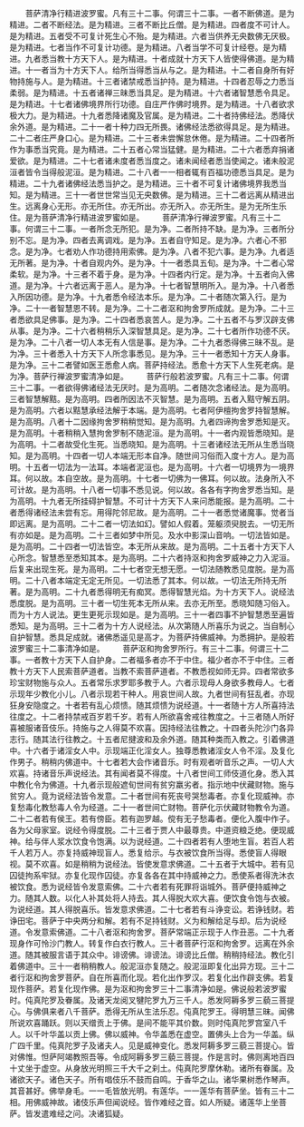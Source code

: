 <!-- { "loadSidebar": true } -->
　　菩萨清净行精进波罗蜜。凡有三十二事。何谓三十二事。一者不断佛道。是为精进。二者不断经法。是为精进。三者不断比丘僧。是为精进。四者度不可计人。是为精进。五者受不可复计死生心不殆。是为精进。六者当供养无央数佛无厌极。是为精进。七者当作不可复计功德。是为精进。八者当学不可复计经卷。是为精进。九者悉当教十方天下人。是为精进。十者成就十方天下人皆使得佛道。是为精进。十一者当为十方天下人。给所当得悉当从与之。是为精进。十二者自身所有好物持施与人。是为精进。十三者诸禁戒悉当护持。是为精进。十四者忍辱之力悉当柔弱。是为精进。十五者诸禅三昧悉当具足。是为精进。十六者诸智慧悉令具足。是为精进。十七者诸佛境界所行功德。自庄严作佛时境界。是为精进。十八者欲求极大力。是为精进。十九者悉降诸魔及官属。是为精进。二十者持佛经法。悉降伏余外道。是为精进。二十一者十种力四无所畏。诸佛经法悉欲得具足。是为精进。二十二者庄严身口心。是为精进。二十三者未尝懈怠休倦。是为精进。二十四者所作为事悉当究竟。是为精进。二十五者心常当猛健。是为精进。二十六者悉弃捐诸爱欲。是为精进。二十七者诸未度者悉当度之。诸未闻经者悉当使闻之。诸未般泥洹者皆令当得般泥洹。是为精进。二十八者一一相者辄有百福功德悉当具足。是为精进。二十九者诸佛经法悉当护之。是为精进。三十者不可复计诸佛境界我悉当知。是为精进。三十一者世世常当见无央数佛。是为精进。三十二者远离从精进出生。远离身心无形。亦无所住。亦无所出。亦无所入。亦无所生。是为无所生乐住。是为菩萨清净行精进波罗蜜如是。
　　菩萨清净行禅波罗蜜。凡有三十二事。何谓三十二事。一者所念无所犯。是为净。二者所持不缺。是为净。三者所分别不忘。是为净。四者去离调戏。是为净。五者自守知足。是为净。六者心不邪念。是为净。七者劝人作功德持用索佛。是为净。八者不犯六事。是为净。九者适无所著。是为净。十者自观内外。是为净。十一者悉具五旬。是为净。十二者心常柔软。是为净。十三者不着于身。是为净。十四者内行定。是为净。十五者向入佛道。是为净。十六者远离于恶人。是为净。十七者智慧明所入。是为净。十八者悉入所因功德。是为净。十九者悉令经法本乐。是为净。二十者随次第入行。是为净。二十一者智慧恩不转。是为净。二十二者沤和拘舍罗所成就。是为净。二十三者悉欲具足佛事。是为净。二十四者悉哀苦人。是为净。二十五者不与罗汉辟支佛从事。是为净。二十六者稍稍乐入深智慧具足。是为净。二十七者所作功德不厌。是为净。二十八者一切人本无有人信是事。是为净。二十九者悉得佛三昧不乱。是为净。三十者悉入十方天下人所念事悉见。是为净。三十一者悉知十方天人身事。是为净。三十二者譬如医王悉愈人病。菩萨持经法。悉愈十方天下人生死老病。是为净。菩萨行禅波罗蜜清净如是。
　　菩萨行般若波罗蜜。凡有三十二事。何谓三十二事。一者欲得佛诸经法无厌时。是为高明。二者随次念诸经法。是为高明。三者智慧解黠。是为高明。四者所因法不灭智慧。是为高明。五者入黠守解五阴。是为高明。六者以黠慧承经法解于本端。是为高明。七者阿伊檀拘舍罗持智慧解。是为高明。八者十二因缘拘舍罗稍稍觉知。是为高明。九者四谛拘舍罗悉知是灭。是为高明。十者稍稍入慧拘舍罗制不随泥洹。是为高明。十一者内观皆悉晓知。是为高明。十二者故受化生死。当悉晓知。是为高明。十三者诸经法无所从生悉当晓知。是为高明。十四者一切人本端无形本自净。随世间习俗而入度十方人。是为高明。十五者一切法为一法耳。本端者泥洹也。是为高明。十六者一切境界为一境界耳。何以故。本自空故。是为高明。十七者一切佛为一佛耳。何以故。法身所入不可计故。是为高明。十八者一切事不悉见说。何以故。各各有字拘舍罗悉当知。是为高明。十九者无所挂碍护智慧。不可计十方天下人来问悉能报。是为高明。二十者悉得诸经法未尝有忘。用得陀邻尼故。是为高明。二十一者悉觉诸魔事。觉者当即远离。是为高明。二十二者一切法如幻。譬如人假着。笼躯须臾脱去。一切无所有亦如是。是为高明。二十三者如梦中所见。及水中影深山音响。一切法皆如是。是为高明。二十四者一切法皆空。本无所从来故。是为高明。二十五者十方天下人心所念。智慧悉至悉知其本。是为高明。二十六者持沤和拘舍罗威神之力入泥洹。后复来出现生死。是为高明。二十七者空无想无愿。一切法随教悉见度脱。是为高明。二十八者本端定无定无所见。一切法悉了其本。何以故。一切法无所持无所著。是为高明。二十九者悉得明无有痴冥。悉得智慧光焰。为十方天下人。说经法悉度脱。是为高明。三十者一切生死本无所从来。去亦无所至。悉晓知随习俗入。而为十方人说法。更生更死示现如是。是为高明。三十一者四事不护智慧悉至遍皆悉知。是为高明。三十二者为十方人说经法。从次第随人所喜乐为说之。当自制心自护智慧。悉具足成就。诸佛悉遥见是高才。为菩萨持佛威神。为悉拥护。是般若波罗蜜三十二事清净如是。
　　菩萨沤和拘舍罗所行。有三十二事。何谓三十二事。一者教十方天下人自护身。二者福多者亦不于中住。福少者亦不于中住。三者教十方天下人民索菩萨道者。当教不索菩萨道者。不教悉视如师无异。四者常欲多珍宝财物施与众人。五者常乐求罗耶多教于人。六者示现母人身欲多教母人。七者示现年少教化小儿。八者示现若干种人。用哀世间人故。九者世间有狂乱者。亦现狂身安隐度之。十者若有乱心烦愦。随其烦愦为说经道。十一者随十方人所喜持法往度之。十二者持禁戒百岁若千岁。若有人所欲喜舍戒往教度之。十三者随人所好喜被服诸音伎乐。持施与之人得莫不欢喜。因持经法往教之。十四者头陀沙门各异志行。随其法行往教之。十五者尼揵波和及余外道。随其种类而入教之。引着佛道中。十六者于诸淫女人中。示现端正化淫女人。独尊悉教诸淫女人令不淫。及复化作男子。稍稍内佛道中。十七者若大会作诸音乐。时有观者听音乐之声。一切人大欢喜。持诸音乐声说经法。其有闻者莫不得度。十八者世间工师伎道化身。悉入其中教化令为佛道。十九者示现般遮旬世间有贫穷羸劣者。指示地中伏藏财物。施与贫穷人。竟为说经法皆令发意。二十者世间有死丧号哭愁毒者。亦复化现威神。亦复愁毒化教愁毒人令为经道。二十一者世间亡财物。菩萨化示伏藏财物教令为道。二十二者若有侯王。若有傍臣。若有迦罗越。傥有无子愁毒者。便化入腹中作子。各为父母家室。说经令得度脱。二十三者于贾人中最尊贵。中道资粮乏绝。便现威神。给与伴人浆水饮食令饱满。以为说经道。二十四者若有人堕地生盲。若百人若千人若万人。亦复持威神现盲人。悉复给示。与衣被饮食所当得。悉使盲人得眼视。莫不欢喜。如是稍稍为说经法。皆使发意求佛道。二十五者于大城中。若有见囚徒拘系牢狱。亦复化现作囚徒。亦复各各在其中持威神之力。悉使系者得洗沐衣被饮食。悉为说经皆令发意索佛。二十六者若有死罪将诣城外。菩萨便持威神之力。随其人数。以化人补其处将人持去。其人得脱大欢大喜。便饮食令饱与衣被。为说经道。其人得脱喜乐。皆发意求佛道。二十七者若有斗诤变讼。若诤钱财。若诤田宅。菩萨于中央两分和解。若有不足持钱财。义为和解给足与却。后为说经道。令发意索佛道。二十八者沤和拘舍罗。菩萨常端正示现于人作丑恶。二十九者现身作可怜沙门教人。转复作白衣行教人。三十者菩萨行沤和拘舍罗。远离在外余道。随其被服言语于其众中。诽谤佛。诽谤法。诽谤比丘僧。稍稍持经法。教化引着佛道中。三十一者稍稍教人。般泥洹亦复随之。般泥洹即复化出异方现。三十二者行沤和拘舍罗菩萨。自在所喜而化现。若化出作罗汉。若复化出作辟支佛。若复现作菩萨。若复化现作佛。是为沤和拘舍罗三十二事清净如是。佛说般若波罗蜜时。伅真陀罗及眷属。及诸天龙阅叉犍陀罗九万三千人。悉发阿耨多罗三藐三菩提心。与佛俱来者八千菩萨。悉得无所从生法乐忍。伅真陀罗王。得明慧三昧。闻佛所说欢喜踊跃。则以天缯贡上于佛。是间不能平其价数。则时伅真陀罗宫室八千人。以千叶华盖以贡上佛。佛以威神。令华盖悉在虚空。置佛头上合为一华盖。纵广四千里。伅真陀罗子及诸夫人。见是威神变化。悉发阿耨多罗三藐三菩提心。皆对佛惟。怛萨阿竭教照吾等。令成阿耨多罗三藐三菩提。作是言时。佛则离地百四十丈坐于虚空。从身放光明照三千大千之刹土。伅真陀罗摩休勒。诸所有眷属。及诸欲天子。诸色天子。所有唱伎乐不鼓而自鸣。于香华之山。诸华果树悉作琴声。其音甚好。佛举身毛。一一毛皆放光明。有莲华。一一莲华有菩萨坐。皆有三十二相。用佛威神故。诸伎乐声但闻说经。皆作难经之音。如人所疑。诸莲华上坐菩萨。皆发遣难经之问。决诸狐疑。
